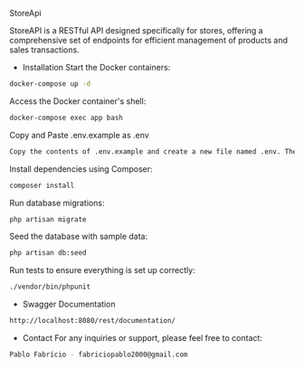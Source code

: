 StoreApi

StoreAPI is a RESTful API designed specifically for stores, offering a comprehensive set of endpoints for efficient management of products and sales transactions.

- Installation
Start the Docker containers:
```sh
docker-compose up -d
```

Access the Docker container's shell:
```sh
docker-compose exec app bash
```

Copy and Paste .env.example as .env
```sh
Copy the contents of .env.example and create a new file named .env. Then, paste the copied contents into .env. Ensure to adjust the variables according to your environment.
```

Install dependencies using Composer:
```sh
composer install
```

Run database migrations:
```sh
php artisan migrate
```

Seed the database with sample data:
```sh
php artisan db:seed
```

Run tests to ensure everything is set up correctly:
```sh
./vendor/bin/phpunit
```

- Swagger Documentation
```sh
http://localhost:8080/rest/documentation/
```

- Contact
For any inquiries or support, please feel free to contact:
```sh
Pablo Fabrício - fabriciopablo2000@gmail.com
```
